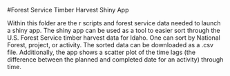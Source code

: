 #Forest Service Timber Harvest Shiny App

Within this folder are the r scripts and forest service data needed to launch a shiny app. The shiny app can be used as a tool to easier sort through the U.S. Forest Service timber harvest data for Idaho. One can sort by National Forest, project, or activity. The sorted data can be downloaded as a .csv file. Additionally, the app shows a scatter plot of the time lags (the difference between the planned and completed date for an activity) through time. 
